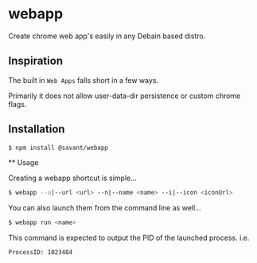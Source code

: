 # webapp
Create chrome web app's easily in any Debain based distro.

## Inspiration
The built in `Web Apps` falls short in a few ways.

Primarily it does not allow user-data-dir persistence or custom chrome flags.

## Installation
```sh
$ npm install @savant/webapp
```

** Usage

Creating a webapp shortcut is simple...
```sh
$ webapp --u|--url <url> --n|--name <name> --i|--icon <iconUrl>
```

You can also launch them from the command line as well...
```sh
$ webapp run <name>
```
This command is expected to output the PID of the launched process. i.e.
```
ProcessID: 1023484
```